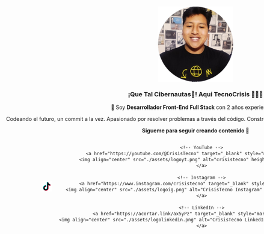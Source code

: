 <div style="width: 1100px; margin: 0 auto; text-align: center;">
  <p align="center" width="300">
     <img align="center" width="200" src="./assets/eseCristhian.png" />
     <h3 align="center">¡Que Tal Cibernautas👋! Aqui TecnoCrisis 👨🏻‍💻</h3>
  </p>

  <p align="center">🤩 Soy <strong>Desarrollador Front-End Full Stack</strong> con 2 años experiencia. 🤩<br /></p>
  <p align="center">Codeando el futuro, un commit a la vez. Apasionado por resolver problemas a través del código. Construyendo aplicaciones que hacen la vida más fácil.</p>
  <p align="center"><strong>Sigueme para seguir creando contenido 👊</strong></p>

  <div style="display: flex; justify-content: center; align-items: center;">
    <!-- TikTok -->
    <a href="https://www.tiktok.com/@CrisisTecno" target="_blank" style="margin-right: 4px;">
      <img align="center" src="./assets/logotiktok.png" alt="CrisisTecno TikTok" height="28px" width="28px" />
    </a>

    <!-- YouTube -->
    <a href="https://youtube.com/@CrisisTecno" target="_blank" style="margin-right: 4px;">
      <img align="center" src="./assets/logoyt.png" alt="crisistecno" height="28px" width="28px" />
    </a>

    <!-- Instagram -->
    <a href="https://www.instagram.com/crisistecno" target="_blank" style="margin-right: 4px;">
      <img align="center" src="./assets/logoig.png" alt="CrisisTecno Instagram" height="28px" width="28px" />
    </a>

    <!-- LinkedIn -->
    <a href="https://acortar.link/ax5yPz" target="_blank" style="margin-right: 4px;">
      <img align="center" src="./assets/logolinkedin.png" alt="CrisisTecno LinkedIn" height="28px" width="28px" />
    </a>
  </div>
</div>
